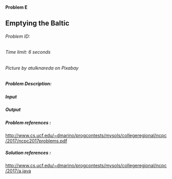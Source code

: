 #### Problem E

## Emptying the Baltic

###### Problem ID: 
###### Time limit: 6 seconds
###### Picture by atulknareda on Pixabay


##### Problem Description:

##### Input

##### Output


##### Problem references :
http://www.cs.ucf.edu/~dmarino/progcontests/mysols/collegeregional/ncpc/2017/ncpc2017problems.pdf

##### Solution references :
http://www.cs.ucf.edu/~dmarino/progcontests/mysols/collegeregional/ncpc/2017/a.java
